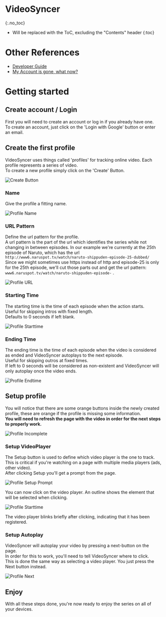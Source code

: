 # VideoSyncer
{:.no_toc}

* Will be replaced with the ToC, excluding the "Contents" header
{:toc}

# Other References
- [Developer Guide](developer.html)
- [My Account is gone, what now?](migrate.html) 

# Getting started
## Create account / Login
First you will need to create an account or log in if you already have one.  
To create an account, just click on the 'Login with Google' button or enter an email.

## Create the first profile
VideoSyncer uses things called 'profiles' for tracking online video. Each profile represents a series of video.  
To create a new profile simply click on the 'Create' Button.

![Create Button](img/empty.png)

### Name
Give the profile a fitting name.

![Profile Name](img/new_name.png)

### URL Pattern
Define the url pattern for the profile.  
A url pattern is the part of the url which identifies the series while not changing in between episodes.
In our example we're currently at the 25th episode of Naruto, which has the url  
`http://www6.naruspot.tv/watch/naruto-shippuden-episode-25-dubbed/`  
Since we might sometimes use https instead of http and episode-25 is only for the 25th episode, we'll cut those parts out and get the url pattern:  
`www6.naruspot.tv/watch/naruto-shippuden-episode-` .

![Profile URL](img/new_url.png)

### Starting Time
The starting time is the time of each episode when the action starts.  
Useful for skipping intros with fixed length.  
Defaults to 0 seconds if left blank.

![Profile Starttime](img/new_starttime.png)

### Ending Time
The ending time is the time of each episode when the video is considered as ended and VideoSyncer autoplays to the next episode.  
Useful for skipping outros at fixed times.  
If left to 0 seconds will be considered as non-existent and VideoSyncer will only autoplay once the video ends.

![Profile Endtime](img/new_endtime.png)

## Setup profile
You will notice that there are some orange buttons inside the newly created profile, these are orange if the profile is missing some information.  
**You will need to refresh the page with the video in order for the next steps to properly work.**

![Profile Incomplete](img/new_incomplete.png)

### Setup VideoPlayer
The Setup button is used to define which video player is the one to track.  
This is critical if you're watching on a page with multiple media players (ads, other video).  
After clicking Setup you'll get a prompt from the page.

![Profile Setup Prompt](img/new_setup.png)

You can now click on the video player. An outline shows the element that will be selected when clicking.

![Profile Starttime](img/new_select.png)

The video player blinks briefly after clicking, indicating that it has been registered.

### Setup Autoplay
VideoSyncer will autoplay your video by pressing a next-button on the page.  
In order for this to work, you'll need to tell VideoSyncer where to click.  
This is done the same way as selecting a video player. You just press the Next button instead.

![Profile Next](img/new_next.png)

## Enjoy
With all these steps done, you're now ready to enjoy the series on all of your devices.